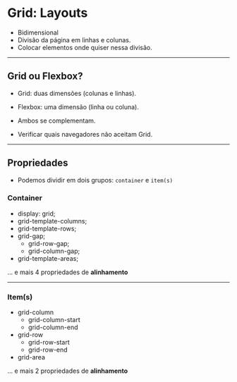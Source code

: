 # Grid: Layouts

- Bidimensional
- Divisão da página em linhas e colunas.
- Colocar elementos onde quiser nessa divisão.

---

## Grid ou Flexbox?

- Grid: duas dimensões (colunas e linhas).
- Flexbox: uma dimensão (linha ou coluna).

- Ambos se complementam.
- Verificar quais navegadores não aceitam Grid.

---

## Propriedades

- Podemos dividir em dois grupos: `container` e `item(s)`


### Container

- display: grid;
- grid-template-columns;
- grid-template-rows;
- grid-gap;
    - grid-row-gap;
    - grid-column-gap;
- grid-template-areas;

...  e mais 4 propriedades de **alinhamento**

---

### Item(s)

- grid-column
    - grid-column-start
    - grid-column-end
- grid-row
    - grid-row-start
    - grid-row-end
- grid-area

...  e mais 2 propriedades de **alinhamento**